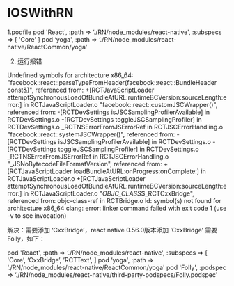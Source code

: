 # IOSWithRN
1.podfile
pod 'React', :path => ‘./RN/node_modules/react-native', :subspecs => [
'Core'
]
pod ‘yoga', :path => ‘./RN/node_modules/react-native/ReactCommon/yoga'


2. 运行报错

Undefined symbols for architecture x86_64:
"facebook::react::parseTypeFromHeader(facebook::react::BundleHeader const&)", referenced from:
+[RCTJavaScriptLoader attemptSynchronousLoadOfBundleAtURL:runtimeBCVersion:sourceLength:error:] in RCTJavaScriptLoader.o
"facebook::react::customJSCWrapper()", referenced from:
-[RCTDevSettings isJSCSamplingProfilerAvailable] in RCTDevSettings.o
-[RCTDevSettings toggleJSCSamplingProfiler] in RCTDevSettings.o
_RCTNSErrorFromJSErrorRef in RCTJSCErrorHandling.o
"facebook::react::systemJSCWrapper()", referenced from:
-[RCTDevSettings isJSCSamplingProfilerAvailable] in RCTDevSettings.o
-[RCTDevSettings toggleJSCSamplingProfiler] in RCTDevSettings.o
_RCTNSErrorFromJSErrorRef in RCTJSCErrorHandling.o
"_JSNoBytecodeFileFormatVersion", referenced from:
+[RCTJavaScriptLoader loadBundleAtURL:onProgress:onComplete:] in RCTJavaScriptLoader.o
+[RCTJavaScriptLoader attemptSynchronousLoadOfBundleAtURL:runtimeBCVersion:sourceLength:error:] in RCTJavaScriptLoader.o
"_OBJC_CLASS_$_RCTCxxBridge", referenced from:
objc-class-ref in RCTBridge.o
ld: symbol(s) not found for architecture x86_64
clang: error: linker command failed with exit code 1 (use -v to see invocation)

解决：需要添加  ‘CxxBridge’，react native 0.56.0版本添加  ‘CxxBridge’ 需要Folly，如下：

pod 'React', :path => ‘./RN/node_modules/react-native', :subspecs => [
'Core’,
‘CxxBridge’,
’RCTText',
]
pod ‘yoga', :path => ‘./RN/node_modules/react-native/ReactCommon/yoga'
pod 'Folly', :podspec => ‘./RN/node_modules/react-native/third-party-podspecs/Folly.podspec'


